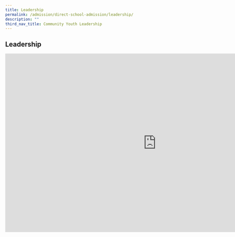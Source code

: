 ```yaml
---
title: Leadership
permalink: /admission/direct-school-admission/leadership/
description: ""
third_nav_title: Community Youth Leadership
---
```

## Leadership

<iframe allowfullscreen="true" height="569" width="960" frameborder="0" src="https://docs.google.com/presentation/d/e/2PACX-1vQQKvRHQHAsrx--jlVMoaK-9jSWslhJsUJ_OaYCUGAxSmqOf8arU_7o8Ctbq2PvXogUObbtSiIDXVxp/embed?start=true&amp;loop=true&amp;delayms=3000"></iframe>